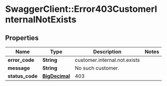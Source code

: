 # SwaggerClient::Error403CustomerInternalNotExists

## Properties
Name | Type | Description | Notes
------------ | ------------- | ------------- | -------------
**error_code** | **String** | customer.internal.not.exists | 
**message** | **String** | No such customer. | 
**status_code** | [**BigDecimal**](BigDecimal.md) | 403 | 


